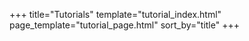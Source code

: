 +++
title="Tutorials"
template="tutorial_index.html"
page_template="tutorial_page.html"
sort_by="title"
+++
